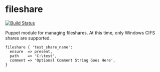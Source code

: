 fileshare
===================
[![Build Status](https://travis-ci.org/jolshevski/jordan-fileshare.svg?branch=master)](https://travis-ci.org/jolshevski/jordan-fileshare)

Puppet module for managing fileshares.  At this time, only Windows CIFS shares are supported.

```
fileshare { 'test_share_name':
  ensure  => present,
  path    => 'C:\test',
  comment => 'Optional Comment String Goes Here',
}
```

